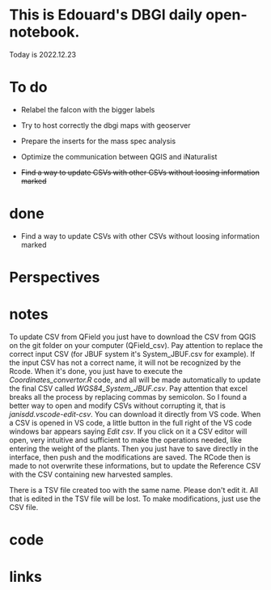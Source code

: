 
# This is Edouard's DBGI daily open-notebook.

Today is 2022.12.23

# To do

- Relabel the falcon with the bigger labels

- Try to host correctly the dbgi maps with geoserver

- Prepare the inserts for the mass spec analysis

- Optimize the communication between QGIS and iNaturalist

- ~~Find a way to update CSVs with other CSVs without loosing information marked~~

# done

- Find a way to update CSVs with other CSVs without loosing information marked

# Perspectives

# notes
To update CSV from QField you just have to download the CSV from QGIS on the git folder on your computer (QField_csv). Pay attention to replace the correct input CSV (for JBUF system it's System_JBUF.csv for example). If the input CSV has not a correct name, it will not be recognized by the Rcode. When it's done, you just have to execute the *Coordinates_convertor.R* code, and all will be made automatically to update the final CSV called *WGS84_System_JBUF.csv*. Pay attention that excel breaks all the process by replacing commas by semicolon. So I found a better way to open and modify CSVs without corrupting it, that is *janisdd.vscode-edit-csv*. You can download it directly from VS code. When a CSV is opened in VS code, a little button in the full right of the VS code windows bar appears saying *Edit csv*. If you click on it a CSV editor will open, very intuitive and sufficient to make the operations needed, like entering the weight of the plants. Then you just have to save directly in the interface, then push and the modifications are saved. The RCode then is made to not overwrite these informations, but to update the Reference CSV with the CSV containing new harvested samples.

There is a TSV file created too with the same name. Please don't edit it. All that is edited in the TSV file will be lost. To make modifications, just use the CSV file.

# code

# links


